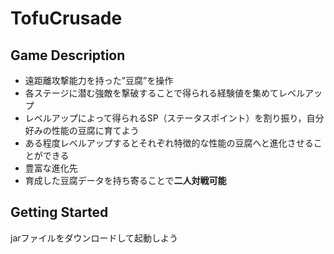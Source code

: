 # TofuCrusade
## Game Description
- 遠距離攻撃能力を持った”豆腐”を操作
- 各ステージに潜む強敵を撃破することで得られる経験値を集めてレベルアップ
- レベルアップによって得られるSP（ステータスポイント）を割り振り，自分好みの性能の豆腐に育てよう
- ある程度レベルアップするとそれぞれ特徴的な性能の豆腐へと進化させることができる
- 豊富な進化先
- 育成した豆腐データを持ち寄ることで**二人対戦可能**

## Getting Started
jarファイルをダウンロードして起動しよう
